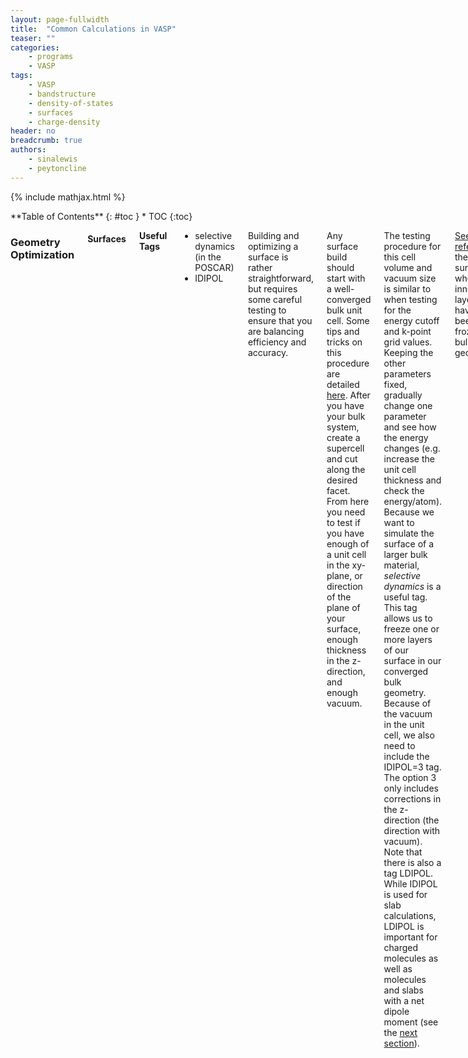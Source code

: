 ```yaml
---
layout: page-fullwidth
title:  "Common Calculations in VASP"
teaser: ""
categories:
    - programs
    - VASP
tags:
    - VASP
    - bandstructure
    - density-of-states
    - surfaces
    - charge-density
header: no
breadcrumb: true
authors:
    - sinalewis
    - peytoncline
---
```

{% include mathjax.html %}
<div class="row">
<div class="medium-4 medium-push-8 columns" markdown="1">
<div class="panel radius" markdown="1">
**Table of Contents**
{: #toc }
*  TOC
{:toc}
</div>
</div><!-- /.medium-4.columns -->

<div class="medium-8 medium-pull-4 columns" markdown="1">

### Geometry Optimization

#### Surfaces

**Useful Tags**
- selective dynamics (in the POSCAR)
- IDIPOL

Building and optimizing a surface is rather straightforward, but requires some careful testing to ensure that you are balancing efficiency and accuracy.

Any surface build should start with a well-converged bulk unit cell. Some tips and tricks on this procedure are detailed [here]({{site.baseurl}}/programs/vasp/VASP_tips-tricks/#convergence). After you have your bulk system, create a supercell and cut along the desired facet. From here you need to test if you have enough of a unit cell in the xy-plane, or direction of the plane of your surface, enough thickness in the z-direction, and enough vacuum.

The testing procedure for this cell volume and vacuum size is similar to when testing for the energy cutoff and k-point grid values. Keeping the other parameters fixed, gradually change one parameter and see how the energy changes (e.g. increase the unit cell thickness and check the energy/atom). Because we want to simulate the surface of a larger bulk material, *selective dynamics* is a useful tag. This tag allows us to freeze one or more layers of our surface in our converged bulk geometry. Because of the vacuum in the unit cell, we also need to include the IDIPOL=3 tag. The option 3 only includes corrections in the z-direction (the direction with vacuum). Note that there is also a tag LDIPOL. While IDIPOL is used for slab calculations, LDIPOL is important for charged molecules as well as molecules and slabs with a net dipole moment (see the [next section](#molecules-on-surfaces)).

[See for reference]({{site.urlfile}}examplesVASP/POSCAR_Si_surface.vasp) the Si(111) surface where the inner 2 layers have been frozen at bulk geometry.


#### Molecules on Surfaces

**Useful Tags**
- selective dynamics (in the POSCAR)
- NSW
- IDIPOL
- LDIPOL (in the last convergence step)

If you want a molecule on a surface, it is best to start as advised in the [last section](#surfaces) unless you are lucky and someone hands you a slab that they have already tested. In either case, once you have a good slab you need to add your molecule and then optimize the geometry.

Sometimes optimizing a molecule on a surface can be tricky, especially if it is in a very bad starting configuration. To speed up this optimization, start with a low force convergence and only allow the molecule atoms to move and only in the z-direction. After this step is complete, allow the molecule to move in all directions with a higher force cutoff. Finally, allow the molecule and surface atoms to move in all directions, potentially with the LDIPOL tag turned on. In all of these steps, be sure to have NSW set to some non-zero value, otherwise, nothing will happen.


### Density of States

**Useful Tags**

- ISTART = 1 (read from existing WAVECAR)
- ICHARG = 1 (read from existing CHGCAR)
- LWAVE = F (don't waste time writing an unchanged WAVECAR)
- LCHARG = F (don't waste time writing an unchanged CHGCAR)

In Peyton's experience, it is best to use ISMEAR equal to `-5`, the tetrahedron method with Blöchl corrections, for calculating the charge density for density of state calculations. This value of ISMEAR is better for catching fine details in the spectrum. It is important to note that `ISMEAR = -5` can only be used if you have four or more k-points and should never be used to relax the structure of a metal.

#### Checklist

- 

### Bandstructure

**Useful Tags**
- 


#### Checklist

- Copy CHGCAR from converged run
- Set `ICHARG = 11` in the INCAR
- Change KPOINTS file
    - 2nd line $\rightarrow$ number of points per line
    - 3rd line $\rightarrow$ line mode
    - 4th line $\rightarrow$ fractional or cartesian coordinates
    - remaining lines $\rightarrow$ path through the Brillouin zone
- 

Unlike the density of states, calculating the charge density for a bandstructure calculation should be done with `ISMEAR = 0`, which is Gaussian smearing. It is highly likely that you used this setting for your convergence so you can pull the necessary files from there instead of repeating a calculation.

For this setting make sure that `LWAVE = .FALSE.` so that the WAVECAR is not written. Because of the settings we use, the printed WAVECAR will be junk anyways so we can save time and space by not printing the large WAVECAR.

To create the bandstructure you need to know the high-symmetry points of your system's Brillouin zone. First, identify the space group of system (point group given by VASP plus the Bravais lattice). [This link](https://www.staff.ncl.ac.uk/j.p.goss/symmetry/index.html) provides one way of helping identify the space group once you have the point group and Bravais lattice. [This site](https://www.cryst.ehu.es) can then help identify the fractional coordinates of the k-points of high symmetry points ($\Gamma$, M, K, $\Lambda$, etc.). Alternatively, you may find the [paper](https://doi.org/10.1016/j.commatsci.2010.05.010) by Setyawan and Curtarolo helpful or you may want to use [this tool](https://www.materialscloud.org/work/tools/seekpath), but doublecheck the results.[^1] After you decide the path you want to take, enter the fractional coordinates into the KPOINTS file.

[^1]: Setyawan, W. and Curtarolo S. *High-throughput electronic band structure calculations: Challenges and tools*, [Computational Materials Science (49)2 299-312 **2010**](https://doi.org/10.1016/j.commatsci.2010.05.010)

### Partial Charge Density

**Useful Tags**
- LPARD = T (tell VASP you want to calculate the partial charge density)

- ISTART = 1 (read from existing WAVECAR)
- ICHARG = 1 (read from existing CHGCAR)
- LWAVE = F (don't waste time writing an unchanged WAVECAR)
- LCHARG = F (don't waste time writing an unchanged CHGCAR)

- NBMOD = -3 (energy range is relative to the Fermi energy)
- EINT = minE, maxE (narrow range around HOMO/LUMO or entire conduction band or valence band for example)

- LSEPB (boolean, write each band contribution to its own file)
- IBAND (specify which bands you are interested in, leave out if all)
- LSEPK (boolean, write each k-point contribution to its own file)
- KPUSE (specify which k-points you are interested in, leave out if all)


#### Checklist

- Copy CHGCAR and WAVECAR from converged run
- Set `KPAR = 1` or the calculation will crash due to `KPAR > 1` not being implemented
- Set `ISTART=1; ICHARG = 1` in the INCAR
- Set `LPARD = .TRUE.` in the INCAR
- Specify some combination of `EINT`, `IBAND`, and `KPUSE`

The partial charge density can be useful to see a visualization of where the charge is localized over a given energy range, band, and/or k-points. The resulting primary file from this calculation, the PARCHG, can be dropped into VESTA where you can specify an 'isosurface', which the wiki defines as a constant current image. The units of this isosurface can be tricky to define. The units of the PARCHG are electron density * unit cell volume, i.e. number of electrons.

Digging through the VASP code, a comment defines the partial charge as

$$ \rho(r) = \sum_{nk} \phi_{nk}(r)\phi_{nk}^*(r) f_{nk} $$

where $\phi_{nk}(r)$ is the psuedo-wavefunction of band $n$ and k-point $k$ at position $r$ and $f_{nk}$ is the Fermi occupation of band $n$ and k-point $k$. In a partial charge calculation, these Fermi occupations are used primarily as a step function to focus the sum on the requested energy interval, bands, or k-points. When requesting a specific energy interval, the VASP code does a loop over every band and k-point and checks if the eigenvalue of the psuedo-wavefunction at that point is within the range of interest. If this check statement returns true, the eigenvalue of $\phi_{nk}$ is within the range, it sets the corrersponding Fermi occupation $f_{nk}$ to one and sets it to zero otherwise. More mathematically, it obtains $E_{nk}$ as defined by the Schrödinger equation

$$ \mathcal{H}\phi_{nk}(r) = E_{nk}\phi_{nk}(r) $$

and asks `minE `$< E_{nk} <$` maxE ?` $f_{nk} = 1$ `:` $f_{nk}=0$.

An integral over the entire unit cell $\int \rho(r)dr$ should return the number of electrons, but because of missing weight factors across k-points and energy bands this is not quite the case. Along an isosurface $\Omega$ of 0.1 for example, we are saying $\rho(r\in\Omega) = 0.1$.


